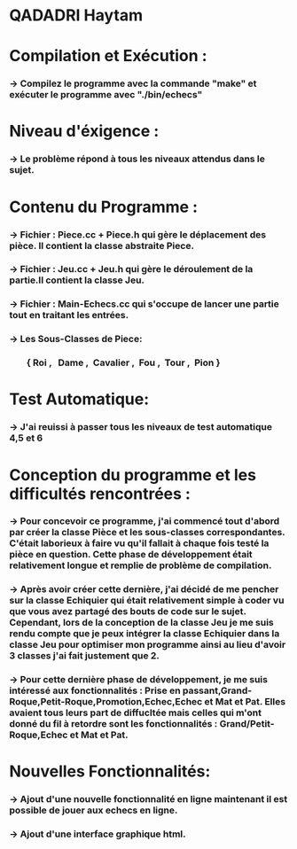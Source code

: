 #                                                           QADADRI Haytam

# Compilation et Exécution :

### -> Compilez le programme avec la commande "make" et exécuter le programme avec "./bin/echecs"

# Niveau d'éxigence :

### -> Le problème répond à tous les niveaux attendus dans le sujet.

# Contenu du Programme :

### -> Fichier : Piece.cc + Piece.h qui gère le déplacement des pièce. Il contient la classe abstraite Piece.
### -> Fichier : Jeu.cc   + Jeu.h   qui gère le déroulement de la partie.Il contient la classe Jeu.
### -> Fichier : Main-Echecs.cc     qui s'occupe de lancer une partie tout en traitant les entrées.
### -> Les Sous-Classes de Piece:
### &nbsp;&nbsp;&nbsp;&nbsp;&nbsp;&nbsp;&nbsp;&nbsp;{&nbsp;Roi  , &nbsp;&nbsp;Dame ,&nbsp;&nbsp;Cavalier ,&nbsp;&nbsp;Fou ,&nbsp;&nbsp;Tour ,&nbsp;&nbsp;Pion&nbsp;}

# Test Automatique:

### -> J'ai reuissi à passer tous les niveaux de test automatique 4,5 et 6

# Conception du programme et les difficultés rencontrées :

### -> Pour concevoir ce programme, j'ai commencé tout d'abord par créer la classe Pièce et les sous-classes correspondantes. C'était laborieux à faire vu qu'il fallait à chaque fois testé la pièce en question. Cette phase de développement était relativement longue et remplie de problème de compilation.
### -> Après avoir créer cette dernière, j'ai décidé de me pencher sur la classe Echiquier qui était relativement simple à coder vu que vous avez partagé des bouts de code sur le sujet. Cependant, lors de la conception de la classe Jeu je me suis rendu compte que je peux intégrer la classe Echiquier dans la classe Jeu pour optimiser mon programme ainsi au lieu d'avoir 3 classes j'ai fait justement que 2.
### -> Pour cette dernière phase de développement, je me suis intéressé aux fonctionnalités : Prise en passant,Grand-Roque,Petit-Roque,Promotion,Echec,Echec et Mat et Pat. Elles avaient tous leurs part de diffucltée mais celles qui m'ont donné du fil à retordre sont les fonctionnalités : Grand/Petit-Roque,Echec et Mat et Pat.

# Nouvelles Fonctionnalités:

### -> Ajout d'une nouvelle fonctionnalité en ligne maintenant il est possible de jouer aux echecs en ligne.
### -> Ajout d'une interface graphique html.